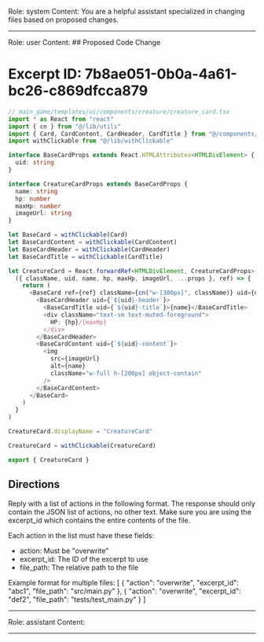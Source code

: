 Role: system
Content: You are a helpful assistant specialized in changing files based on proposed changes.
__________________
Role: user
Content: ## Proposed Code Change
# Excerpt ID: 7b8ae051-0b0a-4a61-bc26-c869dfcca879
```typescript
// main_game/templates/ui/components/creature/creature_card.tsx
import * as React from "react"
import { cn } from "@/lib/utils"
import { Card, CardContent, CardHeader, CardTitle } from "@/components/ui/card"
import withClickable from "@/lib/withClickable"

interface BaseCardProps extends React.HTMLAttributes<HTMLDivElement> {
  uid: string
}

interface CreatureCardProps extends BaseCardProps {
  name: string
  hp: number
  maxHp: number
  imageUrl: string
}

let BaseCard = withClickable(Card)
let BaseCardContent = withClickable(CardContent)
let BaseCardHeader = withClickable(CardHeader)
let BaseCardTitle = withClickable(CardTitle)

let CreatureCard = React.forwardRef<HTMLDivElement, CreatureCardProps>(
  ({ className, uid, name, hp, maxHp, imageUrl, ...props }, ref) => {
    return (
      <BaseCard ref={ref} className={cn("w-[300px]", className)} uid={uid} {...props}>
        <BaseCardHeader uid={`${uid}-header`}>
          <BaseCardTitle uid={`${uid}-title`}>{name}</BaseCardTitle>
          <div className="text-sm text-muted-foreground">
            HP: {hp}/{maxHp}
          </div>
        </BaseCardHeader>
        <BaseCardContent uid={`${uid}-content`}>
          <img 
            src={imageUrl}
            alt={name}
            className="w-full h-[200px] object-contain"
          />
        </BaseCardContent>
      </BaseCard>
    )
  }
)

CreatureCard.displayName = "CreatureCard"

CreatureCard = withClickable(CreatureCard)

export { CreatureCard }
```

## Directions
Reply with a list of actions in the following format. The response should only contain the JSON list of actions, no other text.
Make sure you are using the excerpt_id which contains the entire contents of the file.

Each action in the list must have these fields:
- action: Must be "overwrite"
- excerpt_id: The ID of the excerpt to use
- file_path: The relative path to the file

Example format for multiple files:
[
    {
        "action": "overwrite",
        "excerpt_id": "abc1",
        "file_path": "src/main.py"
    },
    {
        "action": "overwrite",
        "excerpt_id": "def2",
        "file_path": "tests/test_main.py"
    }
]
__________________
Role: assistant
Content: 
__________________
